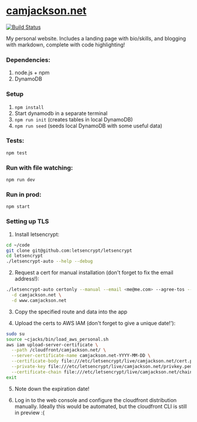 [camjackson.net](http://camjackson.net)
===========
[![Build Status](https://snap-ci.com/camjackson/camjackson.net/branch/master/build_image)](https://snap-ci.com/camjackson/camjackson.net/branch/master)

My personal website. Includes a landing page with bio/skills, and blogging with markdown, complete with code highlighting!

### Dependencies:

1. node.js + npm
2. DynamoDB

### Setup
1. `npm install`
2. Start dynamodb in a separate terminal
3. `npm run init` (creates tables in local DynamoDB)
4. `npm run seed` (seeds local DynamoDB with some useful data)

### Tests:
`npm test`

### Run with file watching:
`npm run dev`

### Run in prod:
`npm start`

### Setting up TLS

1. Install letsencrypt:
```sh
cd ~/code
git clone git@github.com:letsencrypt/letsencrypt
cd letsencrypt
./letsencrypt-auto --help --debug
```

2. Request a cert for manual installation (don't forget to fix the email address!):
```sh
./letsencrypt-auto certonly --manual --email <me@me.com> --agree-tos --debug \
  -d camjackson.net \
  -d www.camjackson.net
```

3. Copy the specified route and data into the app

4. Upload the certs to AWS IAM (don't forget to give a unique date!'):

```sh
sudo su
source ~cjacks/bin/load_aws_personal.sh
aws iam upload-server-certificate \
  --path /cloudfront/camjackson.net/ \
  --server-certificate-name camjackson.net-YYYY-MM-DD \
  --certificate-body file:///etc/letsencrypt/live/camjackson.net/cert.pem \
  --private-key file:///etc/letsencrypt/live/camjackson.net/privkey.pem \
  --certificate-chain file:///etc/letsencrypt/live/camjackson.net/chain.pem
exit
```

5. Note down the expiration date!

6. Log in to the web console and configure the cloudfront distribution manually.
Ideally this would be automated, but the cloudfront CLI is still in preview :(
